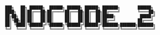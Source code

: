 ``` 
███╗   ██╗ ██████╗  ██████╗ ██████╗ ██████╗ ███████╗        ██████╗ 
████╗  ██║██╔═══██╗██╔════╝██╔═══██╗██╔══██╗██╔════╝        ╚════██╗
██╔██╗ ██║██║   ██║██║     ██║   ██║██║  ██║█████╗           █████╔╝
██║╚██╗██║██║   ██║██║     ██║   ██║██║  ██║██╔══╝          ██╔═══╝ 
██║ ╚████║╚██████╔╝╚██████╗╚██████╔╝██████╔╝███████╗███████╗███████╗
╚═╝  ╚═══╝ ╚═════╝  ╚═════╝ ╚═════╝ ╚═════╝ ╚══════╝╚══════╝╚══════╝
```                                                               
                                                                    
                                                                    
                                                                    
                                                                    
                                                                    
                                                                    
                                                                    
                                                                    
                                                                    
                                                                    
                                                                    
                                                                    
                                                                    
                                                                    

